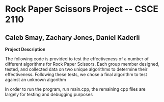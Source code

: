 # Rock Paper Scissors Project -- CSCE 2110
## Caleb Smay, Zachary Jones, Daniel Kaderli


**Project Description**

The following code is provided to test the effectiveness of a number of different algorithms for Rock Paper Scissors. Each group member designed, tested, and collected data on two unique algorithms to determine their effectiveness. Following these tests, we chose a final algorithm to test against an unknown algorithm

In order to run the program, run main.cpp, the remaining cpp files are largely for testing and debugging purposes
